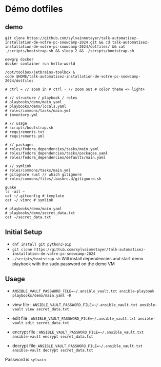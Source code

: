 # Démo dotfiles

## demo

```shell
git clone https://github.com/sylvainmetayer/talk-automatisez-installation-de-votre-pc-snowcamp-2024.git && cd talk-automatisez-installation-de-votre-pc-snowcamp-2024/dotfiles/ && cat ./scripts/bootstrap.sh && sleep 2 && ./scripts/bootstrap.sh

newgrp docker
docker container run hello-world

/opt/toolbox/jetbrains-toolbox &
code $HOME/talk-automatisez-installation-de-votre-pc-snowcamp-2024/dotfiles

# ctrl = // zoom in # ctrl - // zoom out # color theme => light+

# // structure / playbook / roles
# playbooks/demo/main.yaml
# playbooks/demo/locals.yaml
# roles/commons/tasks/main.yml
# inventory.yml

# // usage
# scripts/bootstrap.sh
# requirements.txt
# requirements.yml

# // packages
# roles/fedora_dependencies/tasks/main.yaml
# roles/fedora_dependencies/tasks/packages.yaml
# roles/fedora_dependencies/defaults/main.yaml

# // symlink
# roles/commons/tasks/main.yml
# gitignore rust // which gitignore
# roles/commons/files/.bashrc.d/gitignore.sh

guake
ls -ail ~
cat ~/.gitconfig # template
cat ~/.vimrc # symlink

# playbooks/demo/main.yaml
# playbooks/demo/secret_data.txt
cat ~/secret_data.txt
```

## Initial Setup

- `dnf install git python3-pip`
- `git clone https://github.com/sylvainmetayer/talk-automatisez-installation-de-votre-pc-snowcamp-2024`
- `./scripts/bootstrap.sh` Will install dependencies and start demo playbook with the sudo password on the demo VM

## Usage

- `ANSIBLE_VAULT_PASSWORD_FILE=~/.ansible_vault.txt ansible-playbook playbooks/demo/main.yaml -K`

- view file : `ANSIBLE_VAULT_PASSWORD_FILE=~/.ansible_vault.txt ansible-vault view secret_data.txt`
- edit file : `ANSIBLE_VAULT_PASSWORD_FILE=~/.ansible_vault.txt ansible-vault edit secret_data.txt`
- encrypt file : `ANSIBLE_VAULT_PASSWORD_FILE=~/.ansible_vault.txt ansible-vault encrypt secret_data.txt`
- decrypt file: `ANSIBLE_VAULT_PASSWORD_FILE=~/.ansible_vault.txt ansible-vault decrypt secret_data.txt`

Password is `sylvain`
